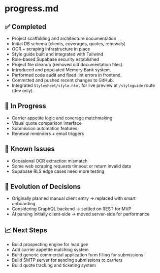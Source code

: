 # progress.md

## ✅ Completed
- Project scaffolding and architecture documentation
- Initial DB schema (clients, coverages, quotes, renewals)
- OCR + scraping infrastructure in place
- Style guide built and integrated with Tailwind
- Role-based Supabase security established
- Project file cleanup (removed old documentation files).
- Introduced and populated Memory Bank system.
- Performed code audit and fixed lint errors in frontend.
- Committed and pushed recent changes to GitHub.
- Integrated `Stylesheet/style.html` for live preview at `/styleguide` route (dev only).

## 🚧 In Progress
- Carrier appetite logic and coverage matchmaking
- Visual quote comparison interface
- Submission automation features
- Renewal reminders + email triggers

## 🐛 Known Issues
- Occasional OCR extraction mismatch
- Some web scraping requests timeout or return invalid data
- Supabase RLS edge cases need more testing

## 🔁 Evolution of Decisions
- Originally planned manual client entry → replaced with smart onboarding
- Considering GraphQL backend → settled on REST for MVP
- AI parsing initially client-side → moved server-side for performance

## 📈 Next Steps
- Build prospecting engine for lead gen 
- Add carrier appetite matching system   
- Build generic commercial application form filling for submissions
- Build SMTP server for sending submissions to carriers
- Build quote tracking and ticketing system
